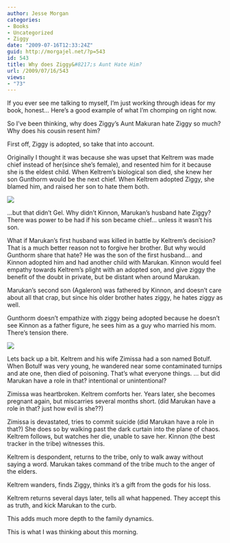 ```yaml
---
author: Jesse Morgan
categories:
- Books
- Uncategorized
- Ziggy
date: "2009-07-16T12:33:24Z"
guid: http://morgajel.net/?p=543
id: 543
title: Why does Ziggy&#8217;s Aunt Hate Him?
url: /2009/07/16/543
views:
- "73"
---
```


If you ever see me talking to myself, I’m just working through ideas for my book, honest… Here’s a good example of what I’m chomping on right now.

So I’ve been thinking, why does Ziggy’s Aunt Makuran hate Ziggy so much? Why does his cousin resent him?

First off, Ziggy is adopted, so take that into account.

Originally I thought it was because she was upset that Keltrem was made chief instead of her(since she’s female), and resented him for it because she is the eldest child. When Keltrem’s biological son died, she knew her son Gunthorm would be the next chief. When Keltrem adopted Ziggy, she blamed him, and raised her son to hate them both.

![](http://farm4.static.flickr.com/3534/3726511099_c6840a5f26.jpg?v=0)

…but that didn’t Gel. Why didn’t Kinnon, Marukan’s husband hate Ziggy? There was power to be had if his son became chief… unless it wasn’t his son.

What if Marukan’s first husband was killed in battle by Keltrem’s decision? That is a much better reason not to forgive her brother. But why would Gunthorm share that hate? He was the son of the first husband… and Kinnon adopted him and had another child with Marukan. Kinnon would feel empathy towards Keltrem’s plight with an adopted son, and give ziggy the benefit of the doubt in private, but be distant when around Marukan.

Marukan’s second son (Agaleron) was fathered by Kinnon, and doesn’t care about all that crap, but since his older brother hates ziggy, he hates ziggy as well.

Gunthorm doesn’t empathize with ziggy being adopted because he doesn’t see Kinnon as a father figure, he sees him as a guy who married his mom. There’s tension there.

![](http://farm3.static.flickr.com/2515/3726511091_8b9c4067d7.jpg?v=0)

Lets back up a bit. Keltrem and his wife Zimissa had a son named Botulf. When Botulf was very young, he wandered near some contaminated turnips and ate one, then died of poisoning. That’s what everyone things. … but did Marukan have a role in that? intentional or unintentional?

Zimissa was heartbroken. Keltrem comforts her. Years later, she becomes pregnant again, but miscarries several months short. (did Marukan have a role in that? just how evil is she??)

Zimissa is devastated, tries to commit suicide (did Marukan have a role in that?) She does so by walking past the dark curtain into the plane of chaos. Keltrem follows, but watches her die, unable to save her. Kinnon (the best tracker in the tribe) witnesses this.

Keltrem is despondent, returns to the tribe, only to walk away without saying a word. Marukan takes command of the tribe much to the anger of the elders.

Keltrem wanders, finds Ziggy, thinks it’s a gift from the gods for his loss.

Keltrem returns several days later, tells all what happened. They accept this as truth, and kick Marukan to the curb.

This adds much more depth to the family dynamics.

This is what I was thinking about this morning.